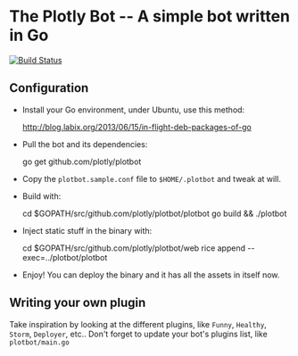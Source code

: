 # The Plotly Bot -- A simple bot written in Go

[![Build Status](https://drone.io/github.com/plotly/plotbot/status.png)](https://drone.io/github.com/plotly/plotbot/latest)


## Configuration

* Install your Go environment, under Ubuntu, use this method:

    http://blog.labix.org/2013/06/15/in-flight-deb-packages-of-go

* Pull the bot and its dependencies:

    go get github.com/plotly/plotbot

* Copy the `plotbot.sample.conf` file to `$HOME/.plotbot` and tweak at will.

* Build with:

    cd $GOPATH/src/github.com/plotly/plotbot/plotbot
    go build && ./plotbot

* Inject static stuff in the binary with:

    cd $GOPATH/src/github.com/plotly/plotbot/web
    rice append --exec=../plotbot/plotbot

* Enjoy! You can deploy the binary and it has all the assets in itself now.


## Writing your own plugin

Take inspiration by looking at the different plugins, like `Funny`,
`Healthy`, `Storm`, `Deployer`, etc..  Don't forget to update your
bot's plugins list, like `plotbot/main.go`
